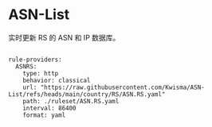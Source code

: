 
# ASN-List

实时更新 RS 的 ASN 和 IP 数据库。

<pre><code class="language-javascript">
rule-providers:
  ASNRS:
    type: http
    behavior: classical
    url: "https://raw.githubusercontent.com/Kwisma/ASN-List/refs/heads/main/country/RS/ASN.RS.yaml"
    path: ./ruleset/ASN.RS.yaml
    interval: 86400
    format: yaml
</code></pre>